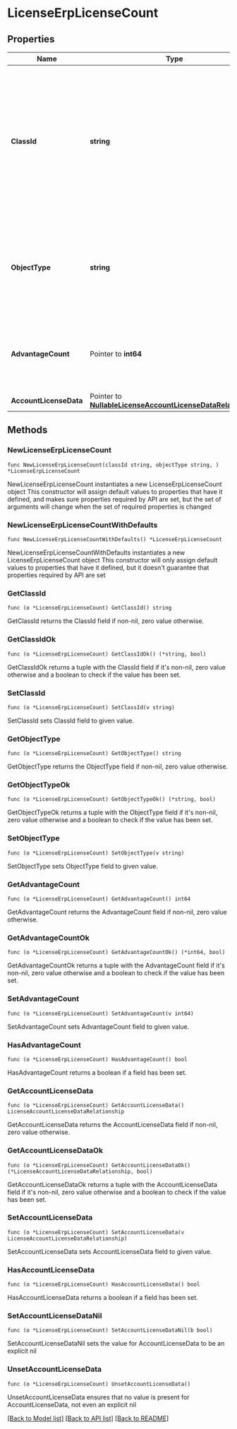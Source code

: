 # LicenseErpLicenseCount

## Properties

Name | Type | Description | Notes
------------ | ------------- | ------------- | -------------
**ClassId** | **string** | The fully-qualified name of the instantiated, concrete type. This property is used as a discriminator to identify the type of the payload when marshaling and unmarshaling data. | [default to "license.ErpLicenseCount"]
**ObjectType** | **string** | The fully-qualified name of the instantiated, concrete type. The value should be the same as the &#39;ClassId&#39; property. | [default to "license.ErpLicenseCount"]
**AdvantageCount** | Pointer to **int64** | The total number of devices claimed in the Erp workflow Advantage tier. | [optional] [readonly] 
**AccountLicenseData** | Pointer to [**NullableLicenseAccountLicenseDataRelationship**](LicenseAccountLicenseDataRelationship.md) |  | [optional] 

## Methods

### NewLicenseErpLicenseCount

`func NewLicenseErpLicenseCount(classId string, objectType string, ) *LicenseErpLicenseCount`

NewLicenseErpLicenseCount instantiates a new LicenseErpLicenseCount object
This constructor will assign default values to properties that have it defined,
and makes sure properties required by API are set, but the set of arguments
will change when the set of required properties is changed

### NewLicenseErpLicenseCountWithDefaults

`func NewLicenseErpLicenseCountWithDefaults() *LicenseErpLicenseCount`

NewLicenseErpLicenseCountWithDefaults instantiates a new LicenseErpLicenseCount object
This constructor will only assign default values to properties that have it defined,
but it doesn't guarantee that properties required by API are set

### GetClassId

`func (o *LicenseErpLicenseCount) GetClassId() string`

GetClassId returns the ClassId field if non-nil, zero value otherwise.

### GetClassIdOk

`func (o *LicenseErpLicenseCount) GetClassIdOk() (*string, bool)`

GetClassIdOk returns a tuple with the ClassId field if it's non-nil, zero value otherwise
and a boolean to check if the value has been set.

### SetClassId

`func (o *LicenseErpLicenseCount) SetClassId(v string)`

SetClassId sets ClassId field to given value.


### GetObjectType

`func (o *LicenseErpLicenseCount) GetObjectType() string`

GetObjectType returns the ObjectType field if non-nil, zero value otherwise.

### GetObjectTypeOk

`func (o *LicenseErpLicenseCount) GetObjectTypeOk() (*string, bool)`

GetObjectTypeOk returns a tuple with the ObjectType field if it's non-nil, zero value otherwise
and a boolean to check if the value has been set.

### SetObjectType

`func (o *LicenseErpLicenseCount) SetObjectType(v string)`

SetObjectType sets ObjectType field to given value.


### GetAdvantageCount

`func (o *LicenseErpLicenseCount) GetAdvantageCount() int64`

GetAdvantageCount returns the AdvantageCount field if non-nil, zero value otherwise.

### GetAdvantageCountOk

`func (o *LicenseErpLicenseCount) GetAdvantageCountOk() (*int64, bool)`

GetAdvantageCountOk returns a tuple with the AdvantageCount field if it's non-nil, zero value otherwise
and a boolean to check if the value has been set.

### SetAdvantageCount

`func (o *LicenseErpLicenseCount) SetAdvantageCount(v int64)`

SetAdvantageCount sets AdvantageCount field to given value.

### HasAdvantageCount

`func (o *LicenseErpLicenseCount) HasAdvantageCount() bool`

HasAdvantageCount returns a boolean if a field has been set.

### GetAccountLicenseData

`func (o *LicenseErpLicenseCount) GetAccountLicenseData() LicenseAccountLicenseDataRelationship`

GetAccountLicenseData returns the AccountLicenseData field if non-nil, zero value otherwise.

### GetAccountLicenseDataOk

`func (o *LicenseErpLicenseCount) GetAccountLicenseDataOk() (*LicenseAccountLicenseDataRelationship, bool)`

GetAccountLicenseDataOk returns a tuple with the AccountLicenseData field if it's non-nil, zero value otherwise
and a boolean to check if the value has been set.

### SetAccountLicenseData

`func (o *LicenseErpLicenseCount) SetAccountLicenseData(v LicenseAccountLicenseDataRelationship)`

SetAccountLicenseData sets AccountLicenseData field to given value.

### HasAccountLicenseData

`func (o *LicenseErpLicenseCount) HasAccountLicenseData() bool`

HasAccountLicenseData returns a boolean if a field has been set.

### SetAccountLicenseDataNil

`func (o *LicenseErpLicenseCount) SetAccountLicenseDataNil(b bool)`

 SetAccountLicenseDataNil sets the value for AccountLicenseData to be an explicit nil

### UnsetAccountLicenseData
`func (o *LicenseErpLicenseCount) UnsetAccountLicenseData()`

UnsetAccountLicenseData ensures that no value is present for AccountLicenseData, not even an explicit nil

[[Back to Model list]](../README.md#documentation-for-models) [[Back to API list]](../README.md#documentation-for-api-endpoints) [[Back to README]](../README.md)


